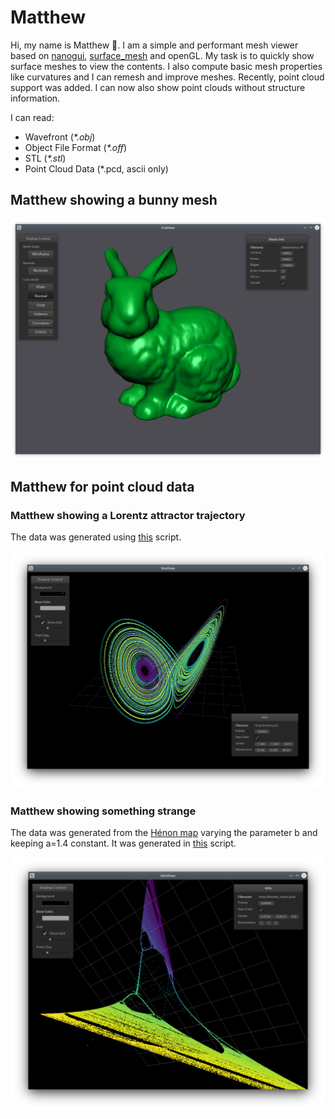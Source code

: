 # Matthew

Hi, my name is Matthew :raising_hand:. I am a simple and performant mesh viewer based on [nanogui](https://github.com/wjakob/nanogui), [surface_mesh](https://www.labri.fr/perso/pbenard/teaching/surface_mesh/index.html) and openGL.
My task is to quickly show surface meshes to view the contents. I also compute basic mesh properties like curvatures
and I can remesh and improve meshes. Recently, point cloud support was added. I can now also show point clouds without structure information.

I can read:
 - Wavefront (_*.obj_)
 - Object File Format (_*.off_)
 - STL (_*.stl_)
 - Point Cloud Data (*.pcd, ascii only)

## Matthew showing a bunny mesh

![Screenshot](doc/scrsht.png)

## Matthew for point cloud data 

### Matthew showing a Lorentz attractor trajectory

The data was generated using [this](scripts/lorentz.py) script.

![Point Cloud](doc/pcd.png)

### Matthew showing something strange

The data was generated from the [Hénon map](https://en.wikipedia.org/wiki/H%C3%A9non_map) varying the parameter b 
and keeping a=1.4 constant. It was generated in [this](scripts/discrete_chaos.py) script.

![Point Cloud Hénon](doc/discrete_chaos.png)
